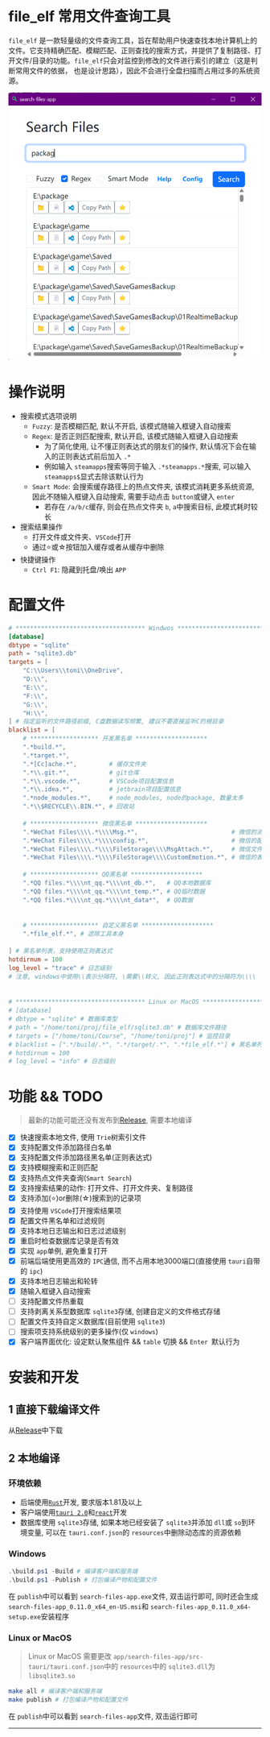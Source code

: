 # file_elf 常用文件查询工具

`file_elf` 是一款轻量级的文件查询工具，旨在帮助用户快速查找本地计算机上的文件。它支持精确匹配、模糊匹配、正则查找的搜索方式，并提供了复制路径、打开文件/目录的功能。`file_elf`只会对监控到修改的文件进行索引的建立（这是判断常用文件的依据， 也是设计思路），因此不会进行全盘扫描而占用过多的系统资源。

![example](doc/example.png)

# 操作说明

- 搜索模式选项说明
  - `Fuzzy`: 是否模糊匹配, 默认不开启, 该模式随输入框键入自动搜索
  - `Regex`: 是否正则匹配搜索, 默认开启, 该模式随输入框键入自动搜索
    - 为了简化使用, 让不懂正则表达式的朋友们的操作, 默认情况下会在输入的正则表达式前后加入 `.*`
    - 例如输入 `steamapps`搜索等同于输入 `.*steamapps.*`搜索, 可以输入 `steamapps$`显式去除该默认行为
  - `Smart Mode`: 会搜索缓存路径上的热点文件夹, 该模式消耗更多系统资源, 因此不随输入框键入自动搜索, 需要手动点击 `button`或键入 `enter`
    - 若存在 `/a/b/c`缓存, 则会在热点文件夹 `b`, `a`中搜索目标, 此模式耗时较长
- 搜索结果操作
  - 打开文件或文件夹、`VSCode`打开
  - 通过⭐或☆按钮加入缓存或者从缓存中删除
- 快捷键操作
  - `Ctrl F1`: 隐藏到托盘/唤出 `APP`

# 配置文件

```toml
# ************************************ Windwos ************************************
[database]
dbtype = "sqlite"
path = "sqlite3.db"
targets = [
    "C:\\Users\\toni\\OneDrive",
    "D:\\",
    "E:\\",
    "F:\\",
    "G:\\",
    "H:\\",
] # 指定监听的文件路径前缀, C盘数据读写频繁, 建议不要直接监听C的根目录
blacklist = [
    # ******************* 开发黑名单 ********************
    ".*build.*",
    ".*target.*",
    ".*[Cc]ache.*",         # 缓存文件夹
    ".*\\.git.*",           # git仓库
    ".*\\.vscode.*",        # VSCode项目配置信息
    ".*\\.idea.*",          # jetbrain项目配置信息
    ".*node_modules.*",     # node_modules, node的package, 数量太多
    ".*\\$RECYCLE\\.BIN.*", # 回收站

    # ******************* 微信黑名单 ********************
    ".*WeChat Files\\\\.*\\\\Msg.*",                          # 微信的消息记录
    ".*WeChat Files\\\\.*\\\\config.*",                       # 微信的配置信息
    ".*WeChat Files\\\\.*\\\\FileStorage\\\\MsgAttach.*",     # 微信文件附属消息
    ".*WeChat Files\\\\.*\\\\FileStorage\\\\CustomEmotion.*", # 微信的表情

    # ******************* QQ黑名单 ********************
    ".*QQ files.*\\\\nt_qq.*\\\\nt_db.*",   # QQ本地数据库
    ".*QQ files.*\\\\nt_qq.*\\\\nt_temp.*", # QQ临时数据
    ".*QQ files.*\\\\nt_qq.*\\\\nt_data*",  # QQ数据


    # ******************* 自定义黑名单 ********************
    ".*file_elf.*", # 滤除工具本身

] # 黑名单列表，支持使用正则表达式
hotdirnum = 100
log_level = "trace" # 日志级别
# 注意, windows中使用\\表示分隔符, \需要\\转义, 因此正则表达式中的分隔符为\\\\


# ************************************ Linux or MacOS ************************************
# [database]
# dbtype = "sqlite" # 数据库类型
# path = "/home/toni/proj/file_elf/sqlite3.db" # 数据库文件路径
# targets = ["/home/toni/Course", "/home/toni/proj"] # 监控目录
# blacklist = [".*/build/.*", ".*/target/.*", ".*file_elf.*"] # 黑名单列表，支持使用正则表达式
# hotdirnum = 100
# log_level = "info" # 日志级别
```

# 功能 && TODO

> 最新的功能可能还没有发布到[Release](https://github.com/ToniXWD/file_elf/releases), 需要本地编译

- [X] 快速搜索本地文件, 使用 `Trie`树索引文件
- [X] 支持配置文件添加路径白名单
- [X] 支持配置文件添加路径黑名单(正则表达式)
- [X] 支持模糊搜索和正则匹配
- [X] 支持热点文件夹查询(`Smart Search`)
- [X] 支持搜索结果的动作: 打开文件、打开文件夹、复制路径
- [X] 支持添加(⭐)or删除(☆)搜索到的记录项
- [X] 支持使用 `VSCode`打开搜索结果项
- [X] 配置文件黑名单和过滤规则
- [X] 支持本地日志输出和日志过滤级别
- [X] 重启时检查数据库记录是否有效
- [X] 实现 `app`单例, 避免重复打开
- [X] 前端后端使用更高效的 `IPC`通信, 而不占用本地3000端口(直接使用 `tauri`自带的 `ipc`)
- [X] 支持本地日志输出和轮转
- [X] 随输入框键入自动搜索
- [ ] 支持配置文件热重载
- [ ] 支持剥离关系型数据库 `sqlite3`存储, 创建自定义的文件格式存储
- [ ] 配置文件支持自定义数据库(目前使用 `sqlite3`)
- [ ] 搜索项支持系统级别的更多操作(仅 `windows`)
- [X] 客户端界面优化: 设定默认聚焦组件 && `table` 切换 && `Enter `默认行为

# 安装和开发

## 1 直接下载编译文件

从[Release](https://github.com/ToniXWD/file_elf/releases)中下载

## 2 本地编译

### 环境依赖

- 后端使用[`Rust`](https://www.rust-lang.org/learn/get-started)开发, 要求版本1.81及以上
- 客户端使用[`tauri 2.0`](https://v2.tauri.app/)和[`react`](https://react.dev/)开发
- 数据库使用 `sqlite3`存储, 如果本地已经安装了 `sqlite3`并添加 `dll`或 `so`到环境变量, 可以在 `tauri.conf.json`的 `resources`中删除动态库的资源依赖

### Windows

```powershell
.\build.ps1 -Build # 编译客户端和服务端
.\build.ps1 -Publish # 打包编译产物和配置文件
```

在 `publish`中可以看到 `search-files-app.exe`文件, 双击运行即可, 同时还会生成 `search-files-app_0.11.0_x64_en-US.msi`和 `search-files-app_0.11.0_x64-setup.exe`安装程序

### Linux or MacOS

> Linux or MacOS 需要更改 `app/search-files-app/src-tauri/tauri.conf.json`中的 `resources`中的 `sqlite3.dll`为 `libsqlite3.so`

```bash
make all # 编译客户端和服务端
make publish # 打包编译产物和配置文件
```

在 `publish`中可以看到 `search-files-app`文件, 双击运行即可

---

